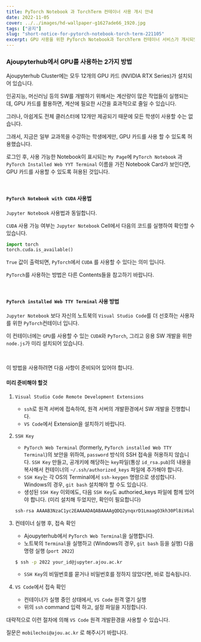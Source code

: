 ```yaml
---
title: PyTorch Notebook 과 TorchTerm 컨테이너 사용 개시 안내
date: 2022-11-05
cover: ../../images/hd-wallpaper-g1627ade66_1920.jpg
tags: ["공지"]
slug: "short-notice-for-pytorch-notebook-torch-term-221105"
excerpt: GPU 사용을 위한 PyTorch Notebook과 TorchTerm 컨테이너 서비스가 개시되었습니다.
---
```


### Ajoupyterhub에서 GPU를 사용하는 2가지 방법

Ajoupyterhub Cluster에는 모두 12개의 GPU 카드 (NVIDIA RTX Series)가 설치되어 있습니다.

인공지능, 머신러닝 등의 SW를 개발하기 위해서는 계산량이 많은 작업들이 실행되는데, GPU 카드를 활용하면, 
계산에 필요한 시간을 효과적으로 줄일 수 있습니다.

그러나, 아쉽게도 전체 클러스터에 12개만 제공되기 때문에 모든 학생이 사용할 수는 없습니다. 

그래서, 지금은 일부 교과목을 수강하는 학생에게만, GPU 카드를 사용 할 수 있도록 허용했습니다.

로그인 후, 사용 가능한 Notebook이 표시되는 `My Page`에 `PyTorch Notebook` 과 `PyTorch Installed Web YYT Terminal` 이름을 가진 Notebook Card가 보인다면, GPU 카드를 사용할 수 있도록 혀용된 것입니다.

<br/>

#### **`PyTorch Notebook with CUDA` 사용법**

`Jupyter Notebook` 사용법과 동일합니다.

`CUDA` 사용 가능 여부는 `Jupyter Notebook` Cell에서 다음의 코드를 실행하여 확인할 수 있습니다.

``` python
import torch
torch.cuda.is_available()
```

`True` 값이 출력되면, `PyTorch`에서 `CUDA` 를 사용할 수 있다는 의미 입니다.

`PyTorch`를 사용하는 방법은 다른 Contents들을 참고하기 바랍니다.

<br/>

#### **`PyTorch installed Web TTY Terminal` 사용 방법**

`Jupyter Notebook` 보다 자신의 노트북의 `Visual Studio Code`를 더 선호하는 사용자를 위한 `PyTorch`컨테이너 입니다.

이 컨테이너에는 `GPU`를 사용할 수 있는 `CUDA`와 `PyTorch`, 그리고 응용 SW 개발을 위한 `node.js`가 미리 설치되어 있습니다.

<br/>

이 방법을 사용하려면 다음 사항이 준비되어 있어야 합니다.



#### 미리 준비해야 할것


 1. `Visual Studio Code Remote Development Extensions`
    - `ssh`로 원격 서버에 접속하여, 원격 서버의 개발환경에서 SW 개발을 진행합니다.
    - `VS Code`에서 Extension을 설치하기 바랍니다.


 2. `SSH Key`
    - `PyTorch Web Terminal` (formerly, `PyTorch installed Web TTY Terminal`)의 보안을 위하여, `password` 방식의 SSH 접속을 허용하지 않습니다. `SSH Key` 만들고, 공개키에 해당하는 `key`파일(통상 `id_rsa.pub`)의 내용을 복사해서 컨테이너의 `~/.ssh/authorized_keys` 파일에 추가해야 합니다.
    - `SSH Key`는 각 OS의 Terminal에서 `ssh-keygen` 명령으로 생성합니다. Windows의 경우, `git bash` 설치해야 할 수도 있습니다.
    - 생성된 `SSH Key` 이외에도, 다음 `SSH Key`도 authoried_keys 파일에 함께 있어야 합니다. (미리 설치해 두었지만, 확인이 필요합니다)

    ``` bash
    ssh-rsa AAAAB3NzaC1yc2EAAAADAQABAAAAgQDQ2ynqxrD1LmaagO3kh30Pl8iV6alE6VL/B0oo/T8tmi/xbVtkCrsPeS7C+NYc1fAkxgngho41Vx0fl+wPYEl4HJKznOFXx6WBwVfdXga90gnGGnv8VAgvBTgf/oLgYyB92jLCcZveA7Jo4p5yJHmcEssx+w+shIpjeGSq7ePAiw==
    ```


 3. 컨테이너 실행 후, 접속 확인
    - Ajoupyterhub에서 `PyTorch Web Terminal`을 실행합니다.
    - 노트북의 `Terminal`을 실행하고 (Windows의 경우, `git bash` 등을 실행) 다음 명령 실행 (`port 2022`)
    ``` bash
    $ ssh -p 2022 your_id@jupyter.ajou.ac.kr
    ``` 
    - `SSH Key`의 비밀번호를 묻거나 비밀번호를 정하지 않았다면, 바로 접속됩니다.


 4. `VS Code`에서 접속 확인
    - 컨테이너가 실행 중인 상태에서, `VS Code` 원격 열기 실행
    - 위의 `ssh` command 입력 하고, 설정 파일을 지정합니다.


대략적으로 이런 절차에 의해 `VS Code` 원격 개발환경을 사용할 수 있습니다.

질문은 `mobilechoi@ajou.ac.kr` 로 해주시기 바랍니다.
